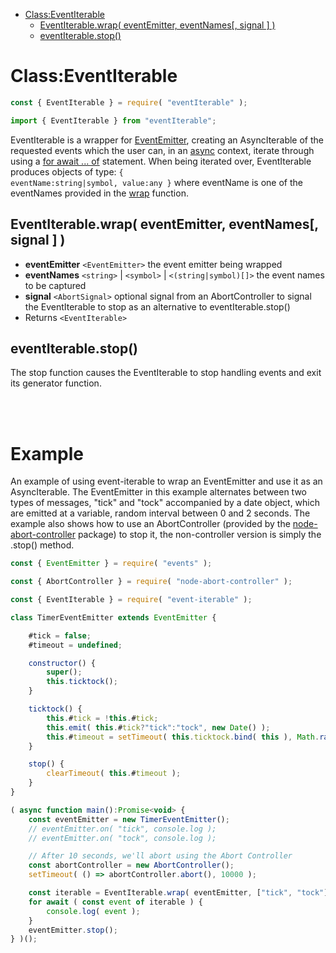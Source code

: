 - [Class:EventIterable](#classeventiterable)
  - [EventIterable.wrap( eventEmitter, eventNames[, signal ] )](#eventiterablewrap-eventemitter-eventnames-signal)
  - [eventIterable.stop()](#eventiterablestop)

# Class:EventIterable

```javascript
const { EventIterable } = require( "eventIterable" );
```
```javascript
import { EventIterable } from "eventIterable";
```

EventIterable is a wrapper for [EventEmitter](https://nodejs.org/api/events.html#class-eventemitter), creating an AsyncIterable of the requested events which the user can, in an [async](https://developer.mozilla.org/en-US/docs/Web/JavaScript/Reference/Statements/async_function) context, iterate through using a [for await ... of](https://developer.mozilla.org/en-US/docs/Web/JavaScript/Reference/Statements/for-await...of) statement.  When being iterated over, EventIterable produces objects of type: <code language="typescript">{ eventName:string|symbol, value:any }</code> where eventName is one of the eventNames provided in the [wrap](#eventiterablewrap-eventemitter-eventnames-signal) function.

## EventIterable.wrap( eventEmitter, eventNames[, signal ] )
- **eventEmitter** <code>&lt;EventEmitter&gt;</code> the event emitter being wrapped
- **eventNames** <code>&lt;string&gt;</code> | <code>&lt;symbol&gt;</code> | <code>&lt;(string|symbol)[]&gt;</code> the event names to be captured
- **signal** <code>&lt;AbortSignal&gt;</code> optional signal from an AbortController to signal the EventIterable to stop as an alternative to eventIterable.stop()
- Returns <code>&lt;EventIterable&gt;</code>


## eventIterable.stop()
The stop function causes the EventIterable to stop handling events and exit its generator function.

<br />
<br />

# Example

An example of using event-iterable to wrap an EventEmitter and use it as an AsyncIterable.  The EventEmitter in this example alternates between two types of messages, "tick" and "tock" accompanied by a date object, which are emitted at a variable, random interval between 0 and 2 seconds.  The example also shows how to use an AbortController (provided by the [node-abort-controller](https://www.npmjs.com/package/node-abort-controller) package) to stop it, the non-controller version is simply the .stop() method.

```javascript
const { EventEmitter } = require( "events" );

const { AbortController } = require( "node-abort-controller" );

const { EventIterable } = require( "event-iterable" );

class TimerEventEmitter extends EventEmitter {

    #tick = false;
    #timeout = undefined;

    constructor() {
        super();
        this.ticktock();
    }

    ticktock() {
        this.#tick = !this.#tick;
        this.emit( this.#tick?"tick":"tock", new Date() );
        this.#timeout = setTimeout( this.ticktock.bind( this ), Math.random()*2000 );
    }

    stop() {
        clearTimeout( this.#timeout );
    }
}

( async function main():Promise<void> {
    const eventEmitter = new TimerEventEmitter();
    // eventEmitter.on( "tick", console.log );
    // eventEmitter.on( "tock", console.log );

    // After 10 seconds, we'll abort using the Abort Controller
    const abortController = new AbortController();
    setTimeout( () => abortController.abort(), 10000 );

    const iterable = EventIterable.wrap( eventEmitter, ["tick", "tock"], abortController.signal );
    for await ( const event of iterable ) {
        console.log( event );
    }
    eventEmitter.stop();
} )();
```